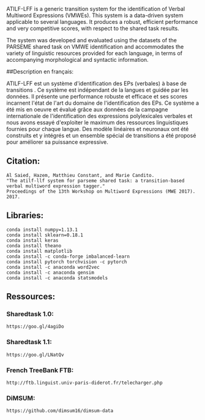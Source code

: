 ATILF-LFF is a generic transition system for the identification of Verbal Multiword Expressions (VMWEs). This system is a data-driven system applicable to several languages. It produces a robust, efficient performance and very competitive scores, with respect to the shared task results.

The system was developed and evaluated using the datasets of the PARSEME shared task on VMWE identification and accommodates the variety of linguistic resources provided for each language, in terms of accompanying morphological and syntactic information. 

##Description en français:

ATILF-LFF est un système d'identification des EPs (verbales) à base de transitions . Ce système est indépendant de la langues et guidée par les données. Il présente une performance robuste et efficace et ses scores incarnent l'état de l'art du domaine de l'identification des EPs. 
Ce système a été mis en oeuvre et évalué grâce aux données de la campagne internationale de l'identification des expressions polylexicales verbales et nous avons essayé d'exploiter le maximum des ressources linguistiques fournies pour chaque langue. Des modèle linéaires et neuronaux ont été construits et y intégrés et un ensemble spécial de transitions a été proposé pour améliorer sa puissance expressive. 

## Citation:
    Al Saied, Hazem, Matthieu Constant, and Marie Candito. 
    "The atilf-llf system for parseme shared task: a transition-based verbal multiword expression tagger."
    Proceedings of the 13th Workshop on Multiword Expressions (MWE 2017). 2017.

## Libraries:

    conda install numpy=1.13.1
    conda install sklearn=0.18.1
    conda install keras
    conda install theano
    conda install matplotlib
    conda install -c conda-forge imbalanced-learn
    conda install pytorch torchvision -c pytorch
    conda install -c anaconda word2vec
    conda install -c anaconda gensim
    conda install -c anaconda statsmodels

## Ressources:

### Sharedtask 1.0:

    https://goo.gl/4agiDo

### Sharedtask 1.1:

    https://goo.gl/LNatQv

### French TreeBank FTB:

    http://ftb.linguist.univ-paris-diderot.fr/telecharger.php

### DiMSUM:

    https://github.com/dimsum16/dimsum-data